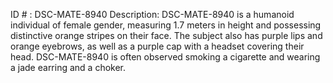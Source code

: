 ID # : DSC-MATE-8940
Description: DSC-MATE-8940 is a humanoid individual of female gender, measuring 1.7 meters in height and possessing distinctive orange stripes on their face. The subject also has purple lips and orange eyebrows, as well as a purple cap with a headset covering their head. DSC-MATE-8940 is often observed smoking a cigarette and wearing a jade earring and a choker.